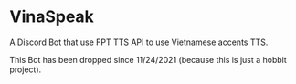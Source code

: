 # VinaSpeak
A Discord Bot that use FPT TTS API to use Vietnamese accents TTS.

This Bot has been dropped since 11/24/2021 (because this is just a hobbit project).
